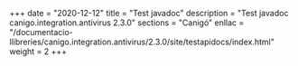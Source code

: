 +++
date        = "2020-12-12"
title       = "Test javadoc"
description = "Test javadoc canigo.integration.antivirus 2.3.0"
sections    = "Canigó"
enllac		= "/documentacio-llibreries/canigo.integration.antivirus/2.3.0/site/testapidocs/index.html"
weight		= 2
+++
